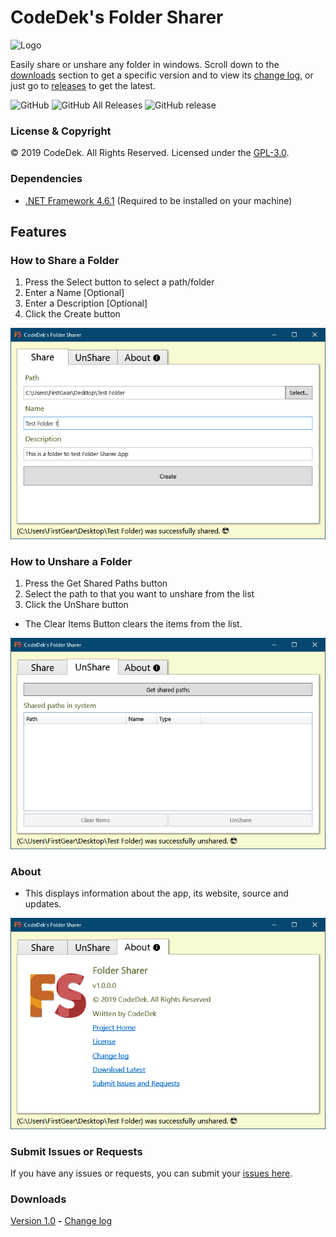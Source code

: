 # CodeDek's Folder Sharer
![Logo](art/ic_folder_sharer.ico)

Easily share or unshare any folder in windows.
Scroll down to the [downloads](#downloads) section to get a specific version and to view its [change log](#downloads), or just go to [releases](https://github.com/codedek/CodeDek.FolderSharer/releases) to get the latest.

![GitHub](https://img.shields.io/github/license/codedek/codedek.foldersharer.svg)
![GitHub All Releases](https://img.shields.io/github/downloads/codedek/CodeDek.foldersharer/total.svg)
![GitHub release](https://img.shields.io/github/release/codedek/codedek.foldersharer.svg)

### License & Copyright
© 2019 CodeDek. All Rights Reserved.
Licensed under the [GPL-3.0](LICENSE).

### Dependencies
- [.NET Framework 4.6.1](https://dotnet.microsoft.com/download/dotnet-framework/net461) (Required to be installed on your machine)

## Features
### How to Share a Folder
1. Press the Select button to select a path/folder
2. Enter a Name [Optional]
3. Enter a Description [Optional]
4. Click the Create button

![Figure 1 Share a folder](art/share.png)


### How to Unshare a Folder
1. Press the Get Shared Paths button
2. Select the path to that you want to unshare from the list
3. Click the UnShare button

- The Clear Items Button clears the items from the list.

![Figure 2 Unshare a folder](art/unshare.png)


### About
- This displays information about the app, its website, source and updates.

![Figure 3 About Folder Sharer](art/about.png)

### Submit Issues or Requests
If you have any issues or requests, you can submit your [issues here](https://github.com/codedek/CodeDek.FolderSharer/issues).

### Downloads
[Version 1.0](https://github.com/codedek/CodeDek.FolderSharer/releases/tag/v1.0) **-** [Change log](CHANGELOG.md)

